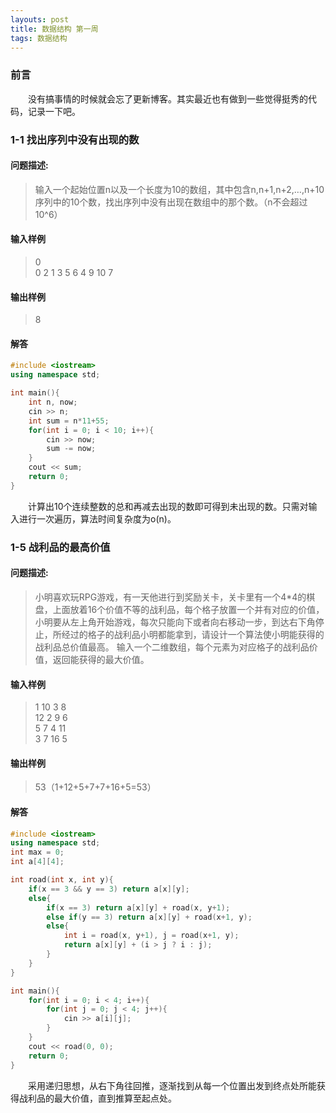 ```yaml
---
layouts: post
title: 数据结构 第一周
tags: 数据结构
---
```


### 前言
&emsp;&emsp;没有搞事情的时候就会忘了更新博客。其实最近也有做到一些觉得挺秀的代码，记录一下吧。
### 1-1 找出序列中没有出现的数
#### 问题描述:
> 输入一个起始位置n以及一个长度为10的数组，其中包含n,n+1,n+2,…,n+10序列中的10个数，找出序列中没有出现在数组中的那个数。（n不会超过10^6）
#### 输入样例
> 0  
> 0 2 1 3 5 6 4 9 10 7
#### 输出样例
> 8  
#### 解答
```cpp
#include <iostream>
using namespace std;

int main(){
    int n, now;
    cin >> n;
    int sum = n*11+55;
    for(int i = 0; i < 10; i++){
        cin >> now;
        sum -= now;
    }
    cout << sum;
    return 0;
}
```
&emsp;&emsp;计算出10个连续整数的总和再减去出现的数即可得到未出现的数。只需对输入进行一次遍历，算法时间复杂度为o(n)。

### 1-5 战利品的最高价值
#### 问题描述:
> 小明喜欢玩RPG游戏，有一天他进行到奖励关卡，关卡里有一个4*4的棋盘，上面放着16个价值不等的战利品，每个格子放置一个并有对应的价值，小明要从左上角开始游戏，每次只能向下或者向右移动一步，到达右下角停止，所经过的格子的战利品小明都能拿到，请设计一个算法使小明能获得的战利品总价值最高。 输入一个二维数组，每个元素为对应格子的战利品价值，返回能获得的最大价值。 
#### 输入样例
> 1 10 3 8  
> 12 2 9 6  
> 5 7 4 11  
> 3 7 16 5   
#### 输出样例
> 53（1+12+5+7+7+16+5=53）
#### 解答
```cpp
#include <iostream>
using namespace std;
int max = 0;
int a[4][4];

int road(int x, int y){
    if(x == 3 && y == 3) return a[x][y];
    else{
        if(x == 3) return a[x][y] + road(x, y+1);
        else if(y == 3) return a[x][y] + road(x+1, y);
        else{
            int i = road(x, y+1), j = road(x+1, y);
            return a[x][y] + (i > j ? i : j);
        }
    }
}

int main(){
    for(int i = 0; i < 4; i++){
        for(int j = 0; j < 4; j++){
            cin >> a[i][j];
        }
    }
    cout << road(0, 0);
    return 0;
}
```
&emsp;&emsp;采用递归思想，从右下角往回推，逐渐找到从每一个位置出发到终点处所能获得战利品的最大价值，直到推算至起点处。